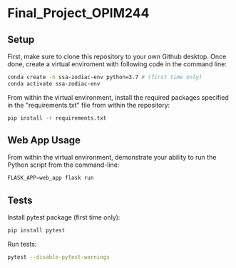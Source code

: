 # Final_Project_OPIM244

## Setup

First, make sure to clone this repository to your own Github desktop. Once done, create a virtual enviroment with following code in the command line:

```sh
conda create -n ssa-zodiac-env python=3.7 # (first time only)
conda activate ssa-zodiac-env 
```

From within the virtual environment, install the required packages specified in the "requirements.txt" file from within the repository: 

```sh
pip install -r requirements.txt
```

## Web App Usage

From within the virtual environment, demonstrate your ability to run the Python script from the command-line:

```py
FLASK_APP=web_app flask run
```

## Tests

Install pytest package (first time only):

```sh
pip install pytest
```

Run tests:

```sh
pytest --disable-pytest-warnings
```